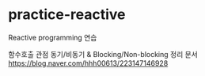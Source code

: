# practice-reactive
 Reactive programming 연습

함수호출 관점 동기/비동기 & Blocking/Non-blocking 정리 문서
https://blog.naver.com/hhh00613/223147146928
